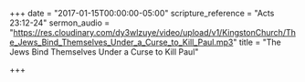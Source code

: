 +++
date = "2017-01-15T00:00:00-05:00"
scripture_reference = "Acts 23:12-24"
sermon_audio = "https://res.cloudinary.com/dy3wlzuye/video/upload/v1/KingstonChurch/The_Jews_Bind_Themselves_Under_a_Curse_to_Kill_Paul.mp3"
title = "The Jews Bind Themselves Under a Curse to Kill Paul"

+++
